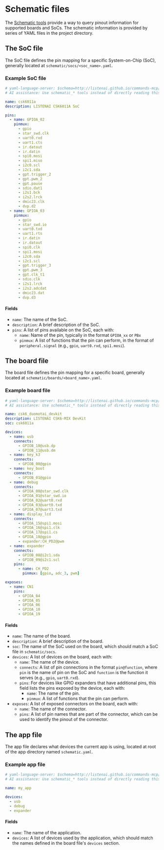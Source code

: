 Schematic files
===============

The [Schematic tools](https://github.com/LISTENAI/commands-mcp#schematic-tools)
provide a way to query pinout information for supported boards and SoCs. The
schematic information is provided by series of YAML files in the project directory.

## The SoC file

The SoC file defines the pin mapping for a specific System-on-Chip (SoC), generally
located at `schematic/socs/<soc_name>.yaml`.

### Example SoC file

```yaml
# yaml-language-server: $schema=http://listenai.github.io/commands-mcp/schema/master/schematic-soc.json
# AI assistance: Use schematic_* tools instead of directly reading this file.

name: csk6011a
description: LISTENAI CSK6011A SoC

pins:
  - name: GPIOA_02
    pinmux:
      - gpio
      - star_swd.clk
      - uart0.rxd
      - uart1.cts
      - ir.datout
      - ir.datin
      - spi0.mosi
      - spi1.miso
      - i2c0.scl
      - i2c1.sda
      - gpt.trigger_2
      - gpt.pwm_2
      - gpt.pause
      - sdio.dat1
      - i2s1.bck
      - i2s2.lrck
      - dmic23.clk
      - dvp.d2
  - name: GPIOA_03
    pinmux:
      - gpio
      - star_swd.io
      - uart0.txd
      - uart1.rts
      - ir.datin
      - ir.datout
      - spi0.clk
      - spi1.mosi
      - i2c0.sda
      - i2c1.scl
      - gpt.trigger_3
      - gpt.pwm_3
      - gpt.clk_t1
      - sdio.clk
      - i2s1.lrck
      - i2s2.adcdat
      - dmic23.dat
      - dvp.d3
```

#### Fields

- `name`: The name of the SoC.
- `description`: A brief description of the SoC.
- `pins`: A list of pins available on the SoC, each with:
  - `name`: Name of the pin, typically in the format `GPIOA_xx` or `PBx`
  - `pinmux`: A list of functions that the pin can perform, in the format of `peripheral.signal` (e.g., `gpio`, `uart0.rxd`, `spi1.mosi`).

## The board file

The board file defines the pin mapping for a specific board, generally located
at `schematic/boards/<board_name>.yaml`.

### Example board file

```yaml
# yaml-language-server: $schema=http://listenai.github.io/commands-mcp/schema/master/schematic-board.json
# AI assistance: Use schematic_* tools instead of directly reading this file.

name: csk6_duomotai_devkit
description: LISTENAI CSK6-MIX DevKit
soc: csk6011a

devices:
  - name: usb
    connects:
      - GPIOB_10@usb.dp
      - GPIOB_11@usb.dm
  - name: key_k3
    connects:
      - GPIOB_00@gpio
  - name: key_boot
    connects:
      - GPIOB_01@gpio
  - name: debug
    connects:
      - GPIOA_00@star_swd.clk
      - GPIOA_01@star_swd.io
      - GPIOA_02@uart0.rxd
      - GPIOA_03@uart0.txd
      - GPIOA_07@uart3.txd
  - name: display_lcd
    connects:
      - GPIOA_15@spi1.mosi
      - GPIOA_16@spi1.clk
      - GPIOA_17@spi1.cs
      - GPIOA_18@gpio
      - expander:CH_PD2@pwm
  - name: expander
    connects:
      - GPIOB_08@i2c1.sda
      - GPIOB_09@i2c1.scl
    pins:
      - name: CH_PD2
        pinmux: [gpio, adc_3, pwm]

exposes:
  - name: CN1
    pins:
      - GPIOA_04
      - GPIOA_05
      - GPIOA_06
      - GPIOA_10
      - GPIOA_19
```

#### Fields

- `name`: The name of the board.
- `description`: A brief description of the board.
- `soc`: The name of the SoC used on the board, which should match a SoC file in `schematic/socs`.
- `devices`: A list of devices on the board, each with:
  - `name`: The name of the device.
  - `connects`: A list of pin connections in the format `pin@function`, where `pin` is the name of pin on the SoC and `function` is the function it serves (e.g., `gpio`, `uart0.rxd`).
  - `pins`: For devices like GPIO expanders that have additional pins, this field lists the pins exposed by the device, each with:
    - `name`: The name of the pin.
    - `pinmux`: A list of functions that the pin can perform.
- `exposes`: A list of exposed connectors on the board, each with:
  - `name`: The name of the connector.
  - `pins`: A list of pin names that are part of the connector, which can be used to identify the pinout of the connector.

## The app file

The app file declares what devices the current app is using, located at root of
the app directory named `schematic.yaml`.

### Example app file

```yaml
# yaml-language-server: $schema=http://listenai.github.io/commands-mcp/schema/master/schematic-app.json
# AI assistance: Use schematic_* tools instead of directly reading this file.

name: my_app

devices:
  - usb
  - debug
  - expander
```

#### Fields

- `name`: The name of the application.
- `devices`: A list of devices used by the application, which should match the names defined in the board file's `devices` section.
